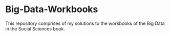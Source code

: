 # Big-Data-Workbooks

This repository comprises of my solutions to the workbooks of the Big Data in the Social Sciences book.
